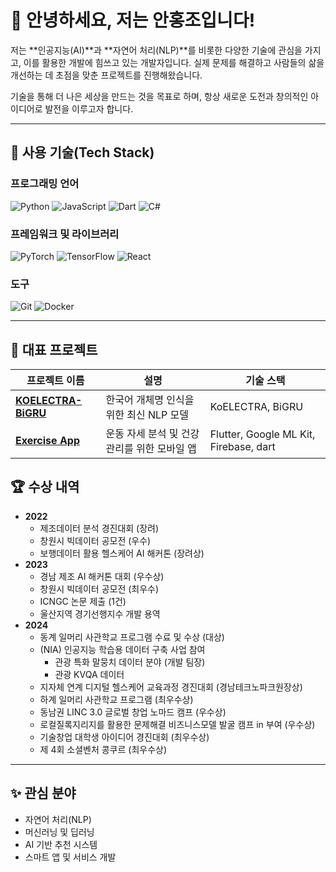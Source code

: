 # 👋 안녕하세요, 저는 안홍조입니다!

저는 **인공지능(AI)**과 **자연어 처리(NLP)**를 비롯한 다양한 기술에 관심을 가지고, 이를 활용한 개발에 힘쓰고 있는 개발자입니다.
실제 문제를 해결하고 사람들의 삶을 개선하는 데 초점을 맞춘 프로젝트를 진행해왔습니다.

기술을 통해 더 나은 세상을 만드는 것을 목표로 하며, 항상 새로운 도전과 창의적인 아이디어로 발전을 이루고자 합니다.



---

## 🚀 **사용 기술(Tech Stack)**

### **프로그래밍 언어**
![Python](https://img.shields.io/badge/-Python-3776AB?style=for-the-badge&logo=python&logoColor=white)
![JavaScript](https://img.shields.io/badge/-JavaScript-F7DF1E?style=for-the-badge&logo=javascript&logoColor=black)
![Dart](https://img.shields.io/badge/-Dart-0175C2?style=for-the-badge&logo=dart&logoColor=white)
![C#](https://img.shields.io/badge/-C%23-239120?style=for-the-badge&logo=c-sharp&logoColor=white)

### **프레임워크 및 라이브러리**
![PyTorch](https://img.shields.io/badge/-PyTorch-EE4C2C?style=for-the-badge&logo=pytorch&logoColor=white)
![TensorFlow](https://img.shields.io/badge/-TensorFlow-FF6F00?style=for-the-badge&logo=tensorflow&logoColor=white)
![React](https://img.shields.io/badge/-React-61DAFB?style=for-the-badge&logo=react&logoColor=black)

### **도구**
![Git](https://img.shields.io/badge/-Git-F05032?style=for-the-badge&logo=git&logoColor=white)
![Docker](https://img.shields.io/badge/-Docker-2496ED?style=for-the-badge&logo=docker&logoColor=white)

---

## 📂 **대표 프로젝트**

| 프로젝트 이름 | 설명 | 기술 스택 |
|---------------|------|-----------|
| [**KOELECTRA-BiGRU**](https://github.com/hongjo-dev/KOELECTRA-BIGRU) | 한국어 개체명 인식을 위한 최신 NLP 모델 | KoELECTRA, BiGRU 
| [**Exercise App**](https://github.com/hongjo-dev/exercise-app) | 운동 자세 분석 및 건강 관리를 위한 모바일 앱 | Flutter, Google ML Kit, Firebase, dart 


## 🏆 **수상 내역**

- **2022**
  - 제조데이터 분석 경진대회 (장려)
  - 창원시 빅데이터 공모전 (우수)
  - 보행데이터 활용 헬스케어 AI 해커톤 (장려상)
- **2023**
  - 경남 제조 AI 해커톤 대회 (우수상)
  - 창원시 빅데이터 공모전 (최우수)
  - ICNGC 논문 제출 (1건)
  - 울산지역 경기선행지수 개발 용역
- **2024**
  - 동계 일머리 사관학교 프로그램 수료 및 수상 (대상)
  - (NIA) 인공지능 학습용 데이터 구축 사업 참여
    - 관광 특화 말뭉치 데이터 분야 (개발 팀장)
    - 관광 KVQA 데이터
  - 지자체 연계 디지털 헬스케어 교육과정 경진대회 (경남테크노파크원장상)
  - 하계 일머리 사관학교 프로그램 (최우수상)
  - 동남권 LINC 3.0 글로벌 창업 노마드 캠프 (우수상)
  - 로컬질록지리지를 활용한 문제해결 비즈니스모델 발굴 캠프 in 부여 (우수상)
  - 기술창업 대학생 아이디어 경진대회 (최우수상)
  - 제 4회 소셜벤처 콩쿠르 (최우수상)

---

## ✨ **관심 분야**

- 자연어 처리(NLP)
- 머신러닝 및 딥러닝
- AI 기반 추천 시스템
- 스마트 앱 및 서비스 개발
